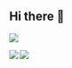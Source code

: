 ## Hi there 👋

<a href="https://github.com/AZCodingAccount" target="_blank"><img  align=center src="https://img.shields.io/badge/掘金-博客-%231677ff?style=flat"/></a>

<img   align="left" src="https://github-readme-stats.vercel.app/api?username=SouthernPenguin&locale=cn&line_height=33&show_icons=true&hide=&theme=&rank_icon=default"/>
 
<img   align="left" src="https://github-readme-stats.vercel.app/api/top-langs/?username=SouthernPenguin&locale=cn&line_height=33&theme=&langs_count=5&layout=donut"/>
